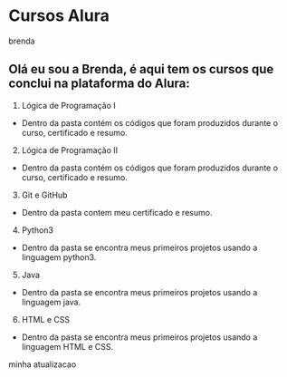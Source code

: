 # Cursos Alura
brenda
## Olá eu sou a Brenda, é aqui tem os cursos que conclui na plataforma do Alura:
 
 1. Lógica de Programação I
   - Dentro da pasta contém os códigos que foram produzidos durante o curso, certificado e resumo.
 
 2. Lógica de Programação II
   - Dentro da pasta contém os códigos que foram produzidos durante o curso, certificado e resumo.
   
 3. Git e GitHub
   - Dentro da pasta contem meu certificado e resumo.
 
 4. Python3
   - Dentro da pasta se encontra meus primeiros projetos usando a linguagem python3.
   
 5. Java
   - Dentro da pasta se encontra meus primeiros projetos usando a linguagem java.
   
 6. HTML e CSS
   - Dentro da pasta se encontra meus primeiros projetos usando a linguagem HTML e CSS.

   minha atualizacao
